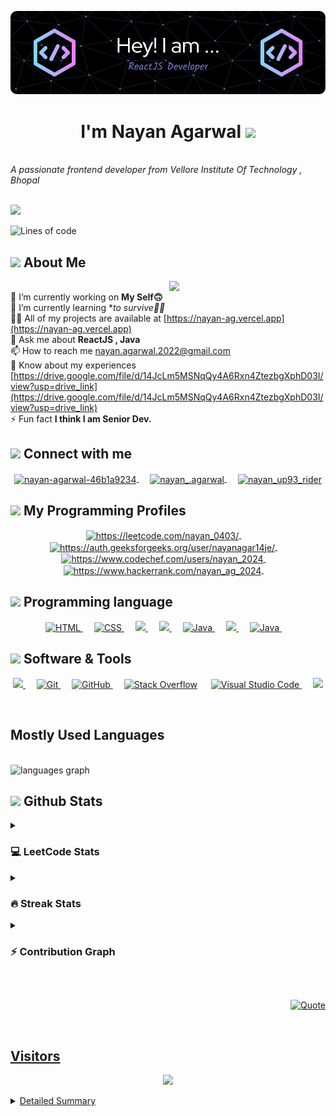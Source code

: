 <!-- Header -->

![Header](./header.png)

<h1 align="center">I'm Nayan Agarwal <img src="https://media.giphy.com/media/hvRJCLFzcasrR4ia7z/giphy.gif" width="35"></h1>
<br>
<i>A passionate frontend developer from Vellore Institute Of Technology , Bhopal</i>


<!--   Typing Effect  -->
<br>
<br>
<p align="left">
<a align="center" href="https://github.com/DenverCoder1/readme-typing-svg"><img src="https://readme-typing-svg.herokuapp.com?font=IBM+Plex+Sans&weight=800&size=25&pause=&color=DF6D74&width=435&lines=Welcome+to+my+GitHub+Profile;I'm+a+React+Engineer;I'm+a+Frontend+Developer;I'm+a+Android+Developer;I'm+a+DSA+Enthusiast;I'm+a+Problem+Solver;" /></a>
 </p>

 <!--  Lines Of Code  -->
 ![Lines of code](https://img.shields.io/badge/From%20Hello%20World%20I've%20written-4124786+%20Lines%20of%20code-blue)
 <br>

 <!--   About Me  --> 
## <picture><img src = "https://github.com/7oSkaaa/7oSkaaa/blob/main/Images/about_me.gif?raw=true" width = 50px></picture> About Me  
<!-- Right GIF -->
<picture> <img align="right" src="https://github.com/7oSkaaa/7oSkaaa/blob/main/Images/Right_Side.gif?raw=true" width = 250px></picture>
<br>
🔭 I’m currently working on **My Self🙃**     <br>
🌱 I’m currently learning **to survive😵‍💫*     <br>
👨‍💻 All of my projects are available at [https://nayan-ag.vercel.app](https://nayan-ag.vercel.app)    <br>
💬 Ask me about **ReactJS , Java**     <br>
📫 How to reach me nayan.agarwal.2022@gmail.com   <br>
📄 Know about my experiences [https://drive.google.com/file/d/14JcLm5MSNqQy4A6Rxn4ZtezbgXphD03I/view?usp=drive_link](https://drive.google.com/file/d/14JcLm5MSNqQy4A6Rxn4ZtezbgXphD03I/view?usp=drive_link)   <br>
⚡ Fun fact **I think I am Senior Dev.**
<br>

<!--  Social Platforms  -->
## <picture> <img src="https://github.com/7oSkaaa/7oSkaaa/blob/main/Images/Connect-with-me.gif?raw=true" width="100px"> </picture> Connect with me
<p align="center">
  
<a href="https://linkedin.com/in/nayan-agarwal-46b1a9234" target="blank">
<img align="center" src="https://raw.githubusercontent.com/rahuldkjain/github-profile-readme-generator/master/src/images/icons/Social/linked-in-alt.svg" alt="nayan-agarwal-46b1a9234" height="35" width="45"/>
</a>
&emsp;

<a href="https://instagram.com/nayan_.agarwal" target="blank">
<img align="center" src="https://raw.githubusercontent.com/rahuldkjain/github-profile-readme-generator/master/src/images/icons/Social/instagram.svg" alt="nayan_.agarwal" height="35" width="45" />
</a>
&emsp;

<a href="https://www.youtube.com/@Nayanagarwalup93" target="blank">
<img align="center" src="https://raw.githubusercontent.com/rahuldkjain/github-profile-readme-generator/master/src/images/icons/Social/youtube.svg" alt="nayan_up93_rider" height="35" width="45"/>
</a>

</p>

<!-- Programming Skills -->
## <picture> <img src="https://github.com/7oSkaaa/7oSkaaa/blob/main/Images/competitive_programming_profile.png?raw=true" width=40> </picture> My Programming Profiles
<p align="center">

<a href="https://www.leetcode.com/https://leetcode.com/nayan_0403/" target="blank">
<img align="center" src="https://raw.githubusercontent.com/rahuldkjain/github-profile-readme-generator/master/src/images/icons/Social/leet-code.svg" alt="https://leetcode.com/nayan_0403/" height="40" width="40" />
</a>
&emsp;

<a href="https://auth.geeksforgeeks.org/user/https://auth.geeksforgeeks.org/user/nayanagar14je/" target="blank">
<img align="center" src="https://raw.githubusercontent.com/rahuldkjain/github-profile-readme-generator/master/src/images/icons/Social/geeks-for-geeks.svg" alt="https://auth.geeksforgeeks.org/user/nayanagar14je/" height="50" width="40" />
</a>
&emsp;

<a href="https://www.codechef.com/users/https://www.codechef.com/users/nayan_2024" target="blank">
<img align="center" src="https://cdn.jsdelivr.net/npm/simple-icons@3.1.0/icons/codechef.svg" alt="https://www.codechef.com/users/nayan_2024" height="50" width="40" />
</a>
&emsp;
  
<a href="https://www.hackerrank.com/https://www.hackerrank.com/nayan_ag_2024" target="blank">
<img align="center" src="https://raw.githubusercontent.com/rahuldkjain/github-profile-readme-generator/master/src/images/icons/Social/hackerrank.svg" alt="https://www.hackerrank.com/nayan_ag_2024" height="50" width="40" />
</a>
&emsp;

</p>

<!--   Tech Stack  -->
## <picture> <img src = "https://github.com/7oSkaaa/7oSkaaa/blob/main/Images/Programming_Languages.gif?raw=true" width = 50px>  </picture> Programming language 
<p align = "center">
  
<a href="https://www.w3.org/html/" target="_blank" rel="noreferrer"> 
<img alt="HTML" src="https://img.shields.io/badge/HTML5%20-%23E34F26.svg?style=plastic&logo=html5&logoColor=white">
</a> 
&emsp;

<a href="https://www.w3schools.com/css/" target="_blank" rel="noreferrer"> 
<img alt="CSS" src="https://img.shields.io/badge/CSS%20-%231572B6.svg?style=plastic&logo=css3&logoColor=white">
</a> 
&emsp;

<a href="https://developer.mozilla.org/en-US/docs/Web/JavaScript" target="_blank" rel="noreferrer"> 
<img src="https://img.shields.io/badge/JavaScript%20-%2361DAFB.svg?style=plastic&logo=javascript&logoColor=black"/> 
</a> 
&emsp;

<a href="https://reactjs.org/" target="_blank" rel="noreferrer"> 
<img src="https://img.shields.io/badge/react%20-%23F05033.svg?style=plastic&logo=react&logoColor=black"/> 
</a>
&emsp;

<a href="https://www.java.com" target="_blank" rel="noreferrer"> 
<img alt="Java" src="https://img.shields.io/badge/Java-%23181717.svg?style=plastic&logo=java&logoColor=white">
</a> 
&emsp;

<a href="https://www.mysql.com/" target="_blank" rel="noreferrer"> 
<img src="https://img.shields.io/badge/mysql%20-%2334A853.svg?style=plastic&logo=mysql&logoColor=black"/> 
</a> 
&emsp;

<a href="https://nodejs.org" target="_blank" rel="noreferrer"> 
<img alt="Java" src="https://img.shields.io/badge/NodeJS-%23000000.svg?style=plastic&logo=java&logoColor=white">
</a> 
&emsp;

</p>

## <picture> <img src = "https://github.com/7oSkaaa/7oSkaaa/blob/main/Images/Software_Tools.gif?raw=true" width = 50px>  </picture> Software & Tools
<p align = "center">
  
<a href="https://getbootstrap.com" target="_blank" rel="noreferrer"> 
<img src="https://img.shields.io/badge/BootStrap%20-%23F7DF1E.svg?style=plastic&logo=bootstrap&logoColor=black"/> 
</a> 
&emsp;

<a href="https://git-scm.com/">
<img alt="Git" src="https://img.shields.io/badge/Git%20-%235586A4.svg?style=plastic&logo=git&logoColor=white">
</a>
&emsp;
  
<a href="https://github.com/">
<img alt="GitHub" src="https://img.shields.io/badge/github-%23181717.svg?style=plastic&logo=github&logoColor=white">
</a>
&emsp;

<a href="https://stackoverflow.co/">
<img alt="Stack Overflow" src="https://img.shields.io/badge/-Stack%20Overflow-FE7A16?style=plastic&logo=stack-overflow&logoColor=white"></a>
&emsp;

<a href="https://code.visualstudio.com/">
<img alt="Visual Studio Code" src="https://img.shields.io/badge/Visual%20Studio%20Code-0078d7.svg?style=plastic&logo=visual-studio-code&logoColor=white">
</a>
&emsp;

<a href="https://developer.android.com" target="_blank" rel="noreferrer"> 
<img src="https://img.shields.io/badge/Android%20-%23F7DF1E.svg?style=plastic&logo=android&logoColor=black"/> 
</a>

</p>
<br>

<!-- Most Used Langyages -->
## Mostly Used Languages
<br>
<img width="50%" src="https://github-readme-stats.vercel.app/api/top-langs?username=Nayan-Ag&locale=en&hide_title=false&layout=compact&card_width=390&langs_count=5&theme=dracula&hide_border=false&order=2" height="160" alt="languages graph"  />
<br>

<!-- GitHub Stats -->
## <picture> <img src = "https://github.com/7oSkaaa/7oSkaaa/blob/main/Images/Statistics.gif?raw=true" width = 50px>  </picture> Github Stats

<!-- LetCode -->
<details><summary><h3> 💻 LeetCode Stats</h3></summary>
----	
<p align="center"><img src="https://leetcard.jacoblin.cool/nayan0403?theme=dark&font=Kreon&ext=activity" /></p>
</details>

<!-- Streak  Stats -->
<details><summary><h3> 🔥 Streak Stats</h3></summary>
----	
<p align="center"><img src="https://github-readme-streak-stats.herokuapp.com/?user=Nayan-Ag&theme=onedark&hide_border=true&include_all_commits=true&count_private=true"  /></p>
</details>
  
<!-- Contribution Graph -->
<details><summary><h3>⚡ Contribution Graph </h3></summary>
----	
<p align="center"><img src="https://github-readme-activity-graph.vercel.app/graph?username=Nayan-Ag&bg_color=000000&color=DF6D74&line=E4BF7A&point=f0f0f0&area=true&hide_border=true"  /></p>
</details>

  
</p>
<br>

<!-- Quote -->
<p align = "right">
	<a href="https://github.com/piyushsuthar/github-readme-quotes"> <img alt = "Quote" src="https://quotes-github-readme.vercel.app/api?type=horizontal&theme=tokyonight&animation=grow_out_in&quoteCategory=programming">
</p>
<br>

<!-- Visitors -->
## <b> Visitors</b>
<p align="center">
  <img src="https://profile-counter.glitch.me/Nayan-Ag/count.svg">
</p>

<!-- Metrics Detialed Summary  -->
<details>
<summary>Detailed Summary</summary>
<br>   
  
![Metrics](https://metrics.lecoq.io/Nayan-Ag?template=classic&activity=1&followup=1&languages=1&lines=1&people=1&activity.limit=5&activity.days=14&activity.filter=all&activity.visibility=all&activity.timestamps=false&languages.colors=github&languages.threshold=0%25&people.limit=28&people.size=28&people.types=followers%2C%20following&people.identicons=false&people.shuffle=false&config.timezone=Asia%2FCalcutta&config.twemoji=true)
    
</details>

